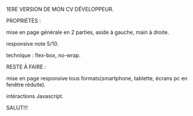 1ERE VERSION DE MON CV DÉVELOPPEUR.



PROPRIÉTÉS : 


mise en page générale en 2 parties, aside à gauche, main à droite.

responsive note 5/10.

technique : flex-box, no-wrap.




RESTE À FAIRE :


mise en page responsive tous formats(smartphone, tablette, écrans pc en fenêtre réduite).

intéractions Javascript.




SALUT!!!
